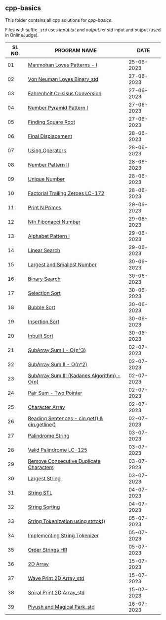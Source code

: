 ## cpp-basics

This folder contains all cpp solutions for _cpp-basics_.

Files with suffix `_std` uses _input.txt_ and _output.txt_ std input and output (used in OnlineJudge).

| SL NO. | PROGRAM NAME                                                                                            | DATE       |
| ------ | ------------------------------------------------------------------------------------------------------- | ---------- |
| 01     | [Manmohan Loves Patterns - I](<01_Manmohan Loves Patterns - I.cpp>)                                     | 25-06-2023 |
| 02     | [Von Neuman Loves Binary_std](<02_Von Neuman Loves Binary_std.cpp>)                                     | 27-06-2023 |
| 03     | [Fahrenheit Celsisus Conversion](<03_Fahrenheit Celsisus Conversion.cpp>)                               | 27-06-2023 |
| 04     | [Number Pyramid Pattern I](<04_Number Pyramid Pattern I.cpp>)                                           | 27-06-2023 |
| 05     | [Finding Square Root](<05_Finding Square Root.cpp>)                                                     | 27-06-2023 |
| 06     | [Final Displacement](<06_Final Displacement.cpp>)                                                       | 28-06-2023 |
| 07     | [Using Operators](<07_Using Operators.cpp>)                                                             | 28-06-2023 |
| 08     | [Number Pattern II](<08_Number Pattern II.cpp>)                                                         | 28-06-2023 |
| 09     | [Unique Number](<09_Unique Number.cpp>)                                                                 | 28-06-2023 |
| 10     | [Factorial Trailing Zeroes LC-172](<10_Factorial Trailing Zeroes LC-172.cpp>)                           | 28-06-2023 |
| 11     | [Print N Primes](<11_Print N Primes.cpp>)                                                               | 29-06-2023 |
| 12     | [Nth Fibonacci Number](<12_Nth Fibonacci Number.cpp>)                                                   | 29-06-2023 |
| 13     | [Alphabet Pattern I](<13_Alphabet Pattern I.cpp>)                                                       | 29-06-2023 |
| 14     | [Linear Search](<14_Linear Search.cpp>)                                                                 | 29-06-2023 |
| 15     | [Largest and Smallest Number](<15_Largest and Smallest Number.cpp>)                                     | 30-06-2023 |
| 16     | [Binary Search](<16_Binary Search.cpp>)                                                                 | 30-06-2023 |
| 17     | [Selection Sort](<17_Selection Sort.cpp>)                                                               | 30-06-2023 |
| 18     | [Bubble Sort](<18_Bubble Sort.cpp>)                                                                     | 30-06-2023 |
| 19     | [Insertion Sort](<19_Insertion Sort.cpp>)                                                               | 30-06-2023 |
| 20     | [Inbuilt Sort](<20_Inbuilt Sort.cpp>)                                                                   | 30-06-2023 |
| 21     | [SubArray Sum I - O(n^3)](<21_SubArray Sum I - O(n3).cpp>)                                              | 02-07-2023 |
| 22     | [SubArray Sum II - O(n^2)](<22_SubArray Sum II - O(n2).cpp>)                                            | 02-07-2023 |
| 23     | [SubArray Sum III (Kadanes Algorithm) - O(n)](<23_SubArray Sum III (Kadanes Algorithm) - O(n).cpp>)     | 02-07-2023 |
| 24     | [Pair Sum - Two Pointer](<24_Pair Sum - Two Pointer.cpp>)                                               | 02-07-2023 |
| 25     | [Character Array](<25_Character Array.cpp>)                                                             | 02-07-2023 |
| 26     | [Reading Sentences - cin.get() & cin.getline()](<26_Reading Sentences - cin.get() & cin.getline().cpp>) | 02-07-2023 |
| 27     | [Palindrome String](<27_Palindrome String.cpp>)                                                         | 03-07-2023 |
| 28     | [Valid Palindrome LC-125](<28_Valid Palindrome LC-125.cpp>)                                             | 03-07-2023 |
| 29     | [Remove Consecutive Duplicate Characters](<29_Remove Consecutive Duplicate Characters.cpp>)             | 03-07-2023 |
| 30     | [Largest String](<30_Largest String.cpp>)                                                               | 03-07-2023 |
| 31     | [String STL](<31_String STL.cpp>)                                                                       | 04-07-2023 |
| 32     | [String Sorting](<32_String Sorting.cpp>)                                                               | 04-07-2023 |
| 33     | [String Tokenization using strtok()](<33_String Tokenization using strtok().cpp>)                       | 05-07-2023 |
| 34     | [Implementing String Tokenizer](<34_Implementing String Tokenizer.cpp>)                                 | 05-07-2023 |
| 35     | [Order Strings HR](<35_Order Strings HR.cpp>)                                                           | 05-07-2023 |
| 36     | [2D Array](<36_2D Array.cpp>)                                                                           | 15-07-2023 |
| 37 | [Wave Print 2D Array_std](<37_Wave_Print_2D_Array_std.cpp>) | 15-07-2023 |
| 38 | [Spiral Print 2D Array_std](<38_Spiral_Print_2D_Array_std.cpp>) | 15-07-2023 |
| 39 | [Piyush and Magical Park_std](<39_Piyush_and_Magical_Park_std.cpp>) | 16-07-2023 |

